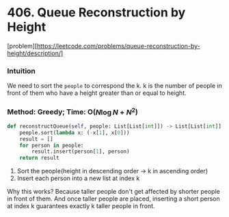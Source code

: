 # 406. Queue Reconstruction by Height

[problem][https://leetcode.com/problems/queue-reconstruction-by-height/description/]

### Intuition

We need to sort the `people` to correspond the k. k is the number of people in front of them who have a height greater than or equal to height.



### Method: Greedy; Time: O($N\log N + N^2$)

```python
def reconstructQueue(self, people: List[List[int]]) -> List[List[int]]:
    people.sort(lambda x: (-x[1], x[0]))
    result = []
    for person in people:
        result.insert(person[1], person)
    return result
```

1.   Sort the people(height in descending order &rarr; k in ascending order)
2.   Insert each person into a new list at index k



Why this works? Because taller people don't get affected by shorter people in front of them. And once taller people are placed, inserting a short person at index k guarantees exactly k taller people in front.